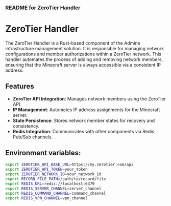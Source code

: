 ### README for ZeroTier Handler

# ZeroTier Handler

The ZeroTier Handler is a Rust-based component of the Admine infrastructure management solution. It is responsible for managing network configurations and member authorizations within a ZeroTier network. This handler automates the process of adding and removing network members, ensuring that the Minecraft server is always accessible via a consistent IP address.

## Features

- **ZeroTier API Integration**: Manages network members using the ZeroTier API.
- **IP Management**: Automates IP address assignments for the Minecraft server.
- **State Persistence**: Stores network member states for recovery and consistency.
- **Redis Integration**: Communicates with other components via Redis Pub/Sub channels.

## Environment variables:

```bash
export ZEROTIER_API_BASE_URL=https://my.zerotier.com/api
export ZEROTIER_API_TOKEN=your_token
export ZEROTIER_NETWORK_ID=your_network_id
export RECORD_FILE_PATH=/path/to/record/file
export REDIS_URL=redis://localhost:6379
export REDIS_SERVER_CHANNEL=server_channel
export REDIS_COMMAND_CHANNEL=command_channel
export REDIS_VPN_CHANNEL=vpn_channel
```
